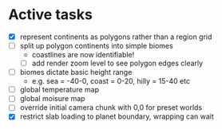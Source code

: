 # Active tasks

* [X] represent continents as polygons rather than a region grid
* [ ] split up polygon continents into simple biomes
	* coastlines are now identifiable!
	* [ ] add render zoom level to see polygon edges clearly
* [ ] biomes dictate basic height range
	* e.g. sea = -40-0, coast = 0-20, hilly = 15-40 etc
* [ ] global temperature map
* [ ] global moisure map
* [ ] override initial camera chunk with 0,0 for preset worlds
* [X] restrict slab loading to planet boundary, wrapping can wait
